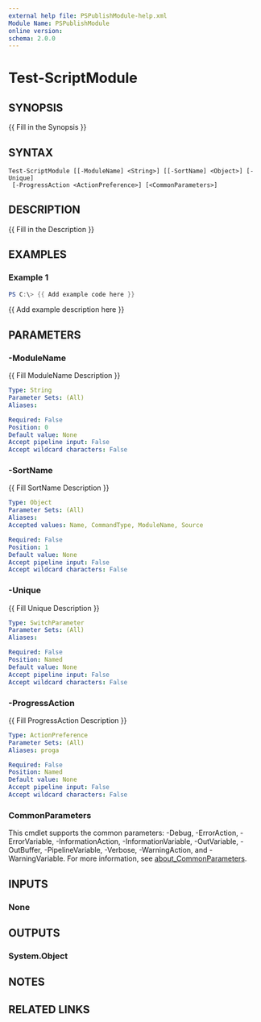 ```yaml
---
external help file: PSPublishModule-help.xml
Module Name: PSPublishModule
online version:
schema: 2.0.0
---
```


# Test-ScriptModule

## SYNOPSIS
{{ Fill in the Synopsis }}

## SYNTAX

```
Test-ScriptModule [[-ModuleName] <String>] [[-SortName] <Object>] [-Unique]
 [-ProgressAction <ActionPreference>] [<CommonParameters>]
```

## DESCRIPTION
{{ Fill in the Description }}

## EXAMPLES

### Example 1
```powershell
PS C:\> {{ Add example code here }}
```

{{ Add example description here }}

## PARAMETERS

### -ModuleName
{{ Fill ModuleName Description }}

```yaml
Type: String
Parameter Sets: (All)
Aliases:

Required: False
Position: 0
Default value: None
Accept pipeline input: False
Accept wildcard characters: False
```

### -SortName
{{ Fill SortName Description }}

```yaml
Type: Object
Parameter Sets: (All)
Aliases:
Accepted values: Name, CommandType, ModuleName, Source

Required: False
Position: 1
Default value: None
Accept pipeline input: False
Accept wildcard characters: False
```

### -Unique
{{ Fill Unique Description }}

```yaml
Type: SwitchParameter
Parameter Sets: (All)
Aliases:

Required: False
Position: Named
Default value: None
Accept pipeline input: False
Accept wildcard characters: False
```

### -ProgressAction
{{ Fill ProgressAction Description }}

```yaml
Type: ActionPreference
Parameter Sets: (All)
Aliases: proga

Required: False
Position: Named
Default value: None
Accept pipeline input: False
Accept wildcard characters: False
```

### CommonParameters
This cmdlet supports the common parameters: -Debug, -ErrorAction, -ErrorVariable, -InformationAction, -InformationVariable, -OutVariable, -OutBuffer, -PipelineVariable, -Verbose, -WarningAction, and -WarningVariable. For more information, see [about_CommonParameters](http://go.microsoft.com/fwlink/?LinkID=113216).

## INPUTS

### None

## OUTPUTS

### System.Object
## NOTES

## RELATED LINKS

